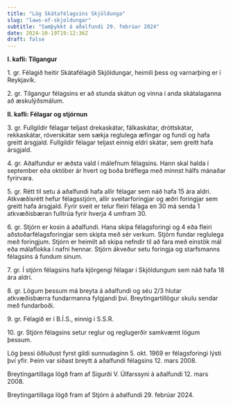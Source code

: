 ```yaml
---
title: "Lög Skátafélagsins Skjöldunga"
slug: "laws-of-skjoldungar"
subtitle: "Samþykkt á aðalfundi 29. febrúar 2024"
date: 2024-10-19T19:12:36Z
draft: false
---
```


**I. kafli: Tilgangur**

1\. gr. Félagið heitir Skátafélagið Skjöldungar, heimili þess og varnarþing er í Reykjavík.

2\. gr. Tilgangur félagsins er að stunda skátun og vinna í anda skátalaganna að æskulýðsmálum.

**II. kafli: Félagar og stjórnun**

3\. gr. Fullgildir félagar teljast drekaskátar, fálkaskátar, dróttskátar, rekkaskátar, róverskátar sem sækja reglulega æfingar og fundi og hafa greitt ársgjald. Fullgildir félagar teljast einnig eldri skátar, sem greitt hafa ársgjald.

4\. gr. Aðalfundur er æðsta vald í málefnum félagsins. Hann skal halda í september eða október ár hvert og boða bréflega með minnst hálfs mánaðar fyrirvara.

5\. gr. Rétt til setu á aðalfundi hafa allir félagar sem náð hafa 15 ára aldri. Atkvæðisrétt hefur félagsstjórn, allir sveitarforingjar og æðri foringjar sem greitt hafa ársgjald. Fyrir sveit er telur fleiri félaga en 30 má senda 1 atkvæðisbæran fulltrúa fyrir hverja 4 umfram 30.

6\. gr. Stjórn er kosin á aðalfundi. Hana skipa félagsforingi og 4 eða fleiri aðstoðarfélagsforingjar sem skipta með sér verkum. Stjórn fundar reglulega með foringjum. Stjórn er heimilt að skipa nefndir til að fara með einstök mál eða málaflokka í nafni hennar. Stjórn ákveður setu foringja og starfsmanns félagsins á fundum sínum.

7\. gr. Í stjórn félagsins hafa kjörgengi félagar í Skjöldungum sem náð hafa 18 ára aldri.

8\. gr. Lögum þessum má breyta á aðalfundi og séu 2/3 hlutar atkvæðisbærra fundarmanna fylgjandi því. Breytingartillögur skulu sendar með fundarboði.

9\. gr. Félagið er í B.Í.S., einnig í S.S.R.

10\. gr. Stjórn félagsins setur reglur og reglugerðir samkvæmt lögum þessum.

Lög þessi öðluðust fyrst gildi sunnudaginn 5. okt. 1969 er félagsforingi lýsti því yfir. Þeim var síðast breytt á aðalfundi félagsins 12. mars 2008.

Breytingartillaga lögð fram af Sigurði V. Úlfarssyni á aðalfundi 12. mars 2008.

Breytingartillaga lögð fram af Stjórn á aðalfundi 29. febrúar 2024.
